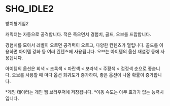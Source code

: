 # SHQ_IDLE2
방치형게임2

캐릭터는 자동으로 공격합니다.
적은 죽으면서 경험치, 골드, 오브를 드랍합니다.

경험치를 모아서 레벨이 오르면 공격력이 오르고, 다양한 컨텐츠가 열립니다.
골드를 이용하면 아이템 강화 등 여러 컨텐츠에 사용됩니다.
오브는 아이템의 옵션 재설정 등에 사용됩니다.

아이템의 옵션은
회색 < 초록색 < 파란색 < 보라색 < 주황색 < 검정색 순으로 좋습니다.
오브를 사용할 때 마다 옵션 희귀도가 증가하여, 좋은 옵션이 나올 확률이 증가합니다.

*게임 데이터는 개인 웹 브라우저에 저장됩니다.
*이동 속도는 아무 효과가 없는 능력치입니다.
